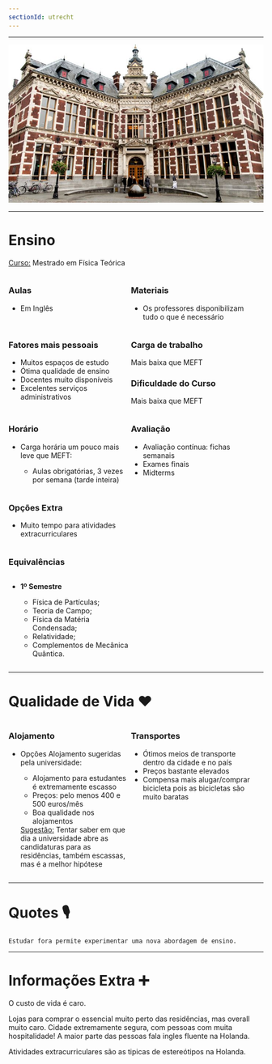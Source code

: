 ```yaml
---
sectionId: utrecht
---
```


---

<img src="images/utrecht.jpeg" alt="UTrecht" class="rounded-image">

---

# Ensino

<u>Curso:</u> Mestrado em Física Teórica

<div style="display: flex;">
    <div style="flex-basis: 48%;">
        <h3>Aulas</h3>
        <ul>
            <li>Em Inglês</li>
        </ul>
    </div>
    <div style="flex-basis: 48%;">
        <h3>Materiais</h3>
        <ul>
            <li>Os professores disponibilizam tudo o que é necessário</li>
        </ul>
    </div>
</div>

<!-- Fatores mais pessoais Section -->
<div style="display: flex;">
    <div style="flex-basis: 48%;">
        <h3>Fatores mais pessoais</h3>
        <ul>
            <li>Muitos espaços de estudo</li>
            <li>Ótima qualidade de ensino</li>
            <li>Docentes muito disponíveis</li>
            <li>Excelentes serviços administrativos</li>
        </ul>
    </div>
    <div style="flex-basis: 48%;">
        <h3>Carga de trabalho</h3>
        <p>Mais baixa que MEFT</p>
        <h3>Dificuldade do Curso</h3>
        <p>Mais baixa que MEFT</p>
    </div>
</div>

<!-- Horário Section -->
<div style="display: flex;">
    <div style="flex-basis: 48%;">
        <h3>Horário</h3>
        <ul>
            <li>Carga horária um pouco mais leve que MEFT:</li>
            <ul>
                <li>Aulas obrigatórias, 3 vezes por semana (tarde inteira)</li>
            </ul>
        </ul>
    </div>
    <div style="flex-basis: 48%;">
        <h3>Avaliação</h3>
        <ul>
            <li>Avaliação contínua: fichas semanais</li>
            <li>Exames finais</li>
            <li>Midterms</li>
        </ul>
    </div>
</div>

<!-- Opções Extra Section -->
<div style="display: flex;">
    <div style="flex-basis: 48%;">
        <h3>Opções Extra</h3>
        <ul>
            <li>Muito tempo para atividades extracurriculares</li>
        </ul>
    </div>
</div>

<!-- Equivalências Section -->

### Equivalências

<div style="display: flex;">
    <div style="flex-basis: 48%;">
        <ul>
            <li><strong>1º Semestre</strong></li>
            <ul>
                <li>Física de Partículas;</li>
                <li>Teoria de Campo;</li>
                <li>Física da Matéria Condensada;</li>
                <li>Relatividade;</li>
                <li>Complementos de Mecânica Quântica.</li>
            </ul>
        </ul>
    </div>
</div>

---

# Qualidade de Vida ❤️

<div style="display: flex;">
    <div style="flex-basis: 48%;">
        <h3>Alojamento</h3>
        <ul>
            <li>Opções Alojamento sugeridas pela universidade:</li>
            <ul>
                <li>Alojamento para estudantes é extremamente escasso</li>
                <li>Preços: pelo menos 400 e 500 euros/mês</li>
                <li>Boa qualidade nos alojamentos</li>
            </ul>
            <u>Sugestão:</u> Tentar saber em que dia a universidade abre as candidaturas para as residências, também escassas, mas é a melhor hipótese
        </ul>
    </div>
    <div style="flex-basis: 48%;">
        <h3>Transportes</h3>
        <ul>
            <li>Ótimos meios de transporte dentro da cidade e no país</li>
            <li>Preços bastante elevados</li>
            <li>Compensa mais alugar/comprar bicicleta pois as bicicletas são muito baratas</li>
        </ul>
    </div>
</div>

---

# Quotes 🎙️

```
Estudar fora permite experimentar uma nova abordagem de ensino.
```

---

# Informações Extra ➕

O custo de vida é caro.

Lojas para comprar o essencial muito perto das residências, mas overall muito caro. Cidade extremamente segura, com pessoas com muita hospitalidade! A maior parte das pessoas fala ingles fluente na Holanda.

Atividades extracurriculares são as tipicas de estereótipos na Holanda.
